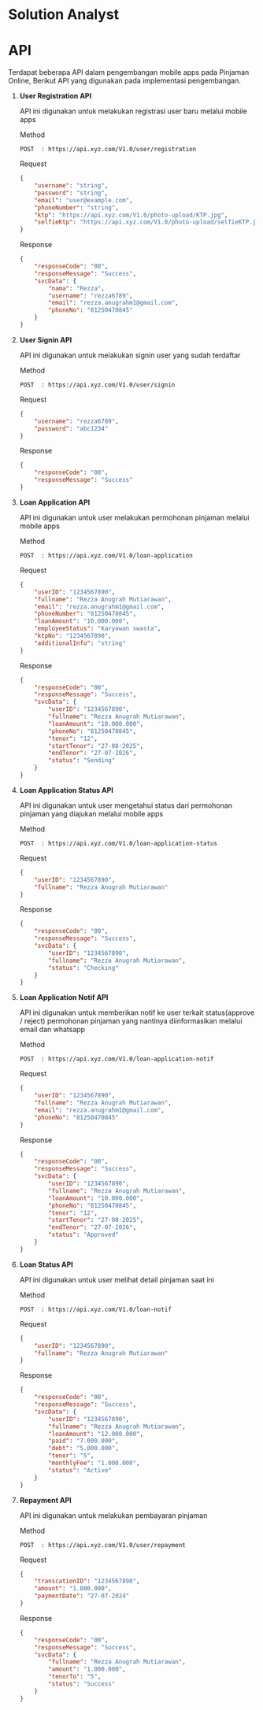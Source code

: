 # Solution Analyst

# API
Terdapat beberapa API dalam pengembangan mobile apps pada Pinjaman Online, Berikut API yang digunakan pada implementasi pengembangan.

1. **User Registration API**
    
    API ini digunakan untuk melakukan registrasi user baru melalui mobile apps
    
    Method
    ```api
    POST  : https://api.xyz.com/V1.0/user/registration
    ```
    
    Request
    ```json
    {
        "username": "string",
        "password": "string",
        "email": "user@example.com",
        "phoneNumber": "string",
        "ktp": "https://api.xyz.com/V1.0/photo-upload/KTP.jpg",
        "selfieKtp": "https://api.xyz.com/V1.0/photo-upload/selfieKTP.jpg"
    }
    ```

    Response
    ```json
    {
        "responseCode": "00",
        "responseMessage": "Success",
        "svcData": {
            "nama": "Rezza",
            "username": "rezza6789",
            "email": "rezza.anugrahm1@gmail.com",
            "phoneNo": "81250470845"
        }
    }
    ```

2. **User Signin API**

    API ini digunakan untuk melakukan signin user yang sudah terdaftar

    Method
    ```api
    POST  : https://api.xyz.com/V1.0/user/signin
    ```

    Request
    ```json
    {
        "username": "rezza6789",
        "password": "abc1234"
    }
    ```

    Response
    ```json
    {
        "responseCode": "00",
        "responseMessage": "Success"
    }
    ````

3. **Loan Application API**

    API ini digunakan untuk user melakukan permohonan pinjaman melalui mobile apps

    Method
    ```api
    POST  : https://api.xyz.com/V1.0/loan-application
    ```

    Request
    ```json
    {
        "userID": "1234567890",
        "fullname": "Rezza Anugrah Mutiarawan",
        "email": "rezza.anugrahm1@gmail.com",
        "phoneNumber": "81250470845",
        "loanAmount": "10.000.000",
        "employeeStatus": "Karyawan swasta",
        "ktpNo": "1234567890",
        "additionalInfo": "string"
    }
    ```

    Response
    ```json
    {
        "responseCode": "00",
        "responseMessage": "Success",
        "svcData": {
            "userID": "1234567890",
            "fullname": "Rezza Anugrah Mutiarawan",
            "loanAmount": "10.000.000",
            "phoneNo": "81250470845",
            "tenor": "12",
            "startTenor": "27-08-2025",
            "endTenor": "27-07-2026",
            "status": "Sending"
        }
    }
    ```

4. **Loan Application Status API**

    API ini digunakan untuk user mengetahui status dari permohonan pinjaman yang diajukan melalui mobile apps

    Method
    ```api
    POST  : https://api.xyz.com/V1.0/loan-application-status
    ```

    Request
    ```json
    {
        "userID": "1234567890",
        "fullname": "Rezza Anugrah Mutiarawan"
    }
    ```

    Response
    ```json
    {
        "responseCode": "00",
        "responseMessage": "Success",
        "svcData": {
            "userID": "1234567890",
            "fullname": "Rezza Anugrah Mutiarawan",
            "status": "Checking"
        }
    }
    ```

6. **Loan Application Notif API**

    API ini digunakan untuk memberikan notif ke user terkait status(approve / reject) permohonan pinjaman yang nantinya diinformasikan melalui email dan whatsapp

    Method
    ```api
    POST  : https://api.xyz.com/V1.0/loan-application-notif
    ```

    Request
    ```json
    {
        "userID": "1234567890",
        "fullname": "Rezza Anugrah Mutiarawan",
        "email": "rezza.anugrahm1@gmail.com",
        "phoneNo": "81250470845"
    }
    ```

    Response
    ```json
    {
        "responseCode": "00",
        "responseMessage": "Success",
        "svcData": {
            "userID": "1234567890",
            "fullname": "Rezza Anugrah Mutiarawan",
            "loanAmount": "10.000.000",
            "phoneNo": "81250470845",
            "tenor": "12",
            "startTenor": "27-08-2025",
            "endTenor": "27-07-2026",
            "status": "Approved"
        }
    }
    ```


7. **Loan Status API**

    API ini digunakan untuk user melihat detail pinjaman saat ini

    
    Method
    ```api
    POST  : https://api.xyz.com/V1.0/loan-notif
    ```

    Request
    ```json
    {
        "userID": "1234567890",
        "fullname": "Rezza Anugrah Mutiarawan"
    }
    ```

    Response
    ```json
    {
        "responseCode": "00",
        "responseMessage": "Success",
        "svcData": {
            "userID": "1234567890",
            "fullname": "Rezza Anugrah Mutiarawan",
            "loanAmount": "12.000.000",
            "paid": "7.000.000",
            "debt": "5.000.000",
            "tenor": "5",
            "monthlyFee": "1.000.000",
            "status": "Active"
        }
    }
    ```

6. **Repayment API**
    
    API ini digunakan untuk melakukan pembayaran pinjaman
    
    Method
    ```api
    POST  : https://api.xyz.com/V1.0/user/repayment
    ```
    
    Request
    ```json
    {
        "transcationID": "1234567890",
        "amount": "1.000.000",
        "paymentDate": "27-07-2024"
    }
    ```

    Response
    ```json
    {
        "responseCode": "00",
        "responseMessage": "Success",
        "svcData": {
            "fullname": "Rezza Anugrah Mutiarawan",
            "amount": "1.000.000",
            "tenorTo": "5",
            "status": "Success"
        }
    }
    ```